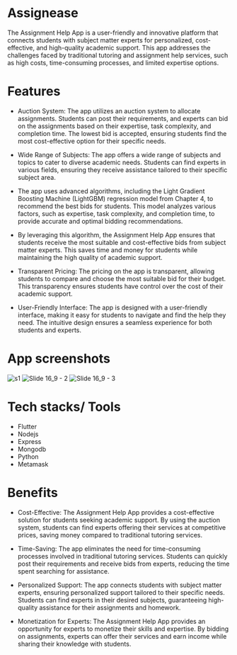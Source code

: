 # Assignease
The Assignment Help App is a user-friendly and innovative platform that connects students with subject matter experts for personalized, cost-effective, and high-quality academic support. This app addresses the challenges faced by traditional tutoring and assignment help services, such as high costs, time-consuming processes, and limited expertise options.

# Features
- Auction System: The app utilizes an auction system to allocate assignments. Students can post their requirements, and experts can bid on the assignments based on their expertise, task complexity, and completion time. The lowest bid is accepted, ensuring students find the most cost-effective option for their specific needs.

- Wide Range of Subjects: The app offers a wide range of subjects and topics to cater to diverse academic needs. Students can find experts in various fields, ensuring they receive assistance tailored to their specific subject area.
- The app uses advanced algorithms, including the Light Gradient Boosting Machine (LightGBM) regression model from Chapter 4, to recommend the best bids for students. This model analyzes various factors, such as expertise, task complexity, and completion time, to provide accurate and optimal bidding recommendations.

- By leveraging this algorithm, the Assignment Help App ensures that students receive the most suitable and cost-effective bids from subject matter experts. This saves time and money for students while maintaining the high quality of academic support.
- Transparent Pricing: The pricing on the app is transparent, allowing students to compare and choose the most suitable bid for their budget. This transparency ensures students have control over the cost of their academic support.

- User-Friendly Interface: The app is designed with a user-friendly interface, making it easy for students to navigate and find the help they need. The intuitive design ensures a seamless experience for both students and experts.

# App screenshots

![s1](https://github.com/adamsyy/assignease-frontendApp/assets/75473780/5cb4bb9a-8614-4781-b117-42291521e059)
![Slide 16_9 - 2](https://github.com/adamsyy/assignease-frontendApp/assets/75473780/844ee3af-f043-40dd-94ab-ff43ab01064f)
![Slide 16_9 - 3](https://github.com/adamsyy/assignease-frontendApp/assets/75473780/5e172a57-e5e7-44dc-af03-b518fcb326e2)

# Tech stacks/ Tools

- Flutter
- Nodejs
- Express
- Mongodb
- Python
- Metamask


# Benefits
- Cost-Effective: The Assignment Help App provides a cost-effective solution for students seeking academic support. By using the auction system, students can find experts offering their services at competitive prices, saving money compared to traditional tutoring services.

- Time-Saving: The app eliminates the need for time-consuming processes involved in traditional tutoring services. Students can quickly post their requirements and receive bids from experts, reducing the time spent searching for assistance.

- Personalized Support: The app connects students with subject matter experts, ensuring personalized support tailored to their specific needs. Students can find experts in their desired subjects, guaranteeing high-quality assistance for their assignments and homework.

- Monetization for Experts: The Assignment Help App provides an opportunity for experts to monetize their skills and expertise. By bidding on assignments, experts can offer their services and earn income while sharing their knowledge with students.
